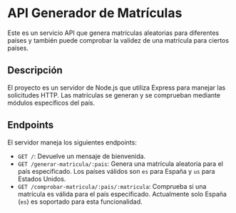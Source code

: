 # API Generador de Matrículas

Este es un servicio API que genera matrículas aleatorias para diferentes países y también puede comprobar la validez de una matrícula para ciertos países.

## Descripción

El proyecto es un servidor de Node.js que utiliza Express para manejar las solicitudes HTTP. Las matrículas se generan y se comprueban mediante módulos específicos del país.

## Endpoints

El servidor maneja los siguientes endpoints:

- `GET /`: Devuelve un mensaje de bienvenida.
- `GET /generar-matricula/:pais`: Genera una matrícula aleatoria para el país especificado. Los países válidos son `es` para España y `us` para Estados Unidos.
- `GET /comprobar-matricula/:pais/:matricula`: Comprueba si una matrícula es válida para el país especificado. Actualmente solo España (`es`) es soportado para esta funcionalidad.

